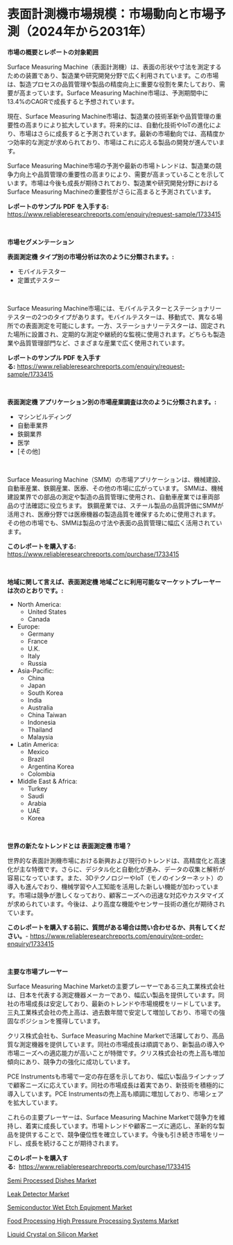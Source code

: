 <p><h1>表面計測機市場規模：市場動向と市場予測（2024年から2031年）</h1></p><p><strong>市場の概要とレポートの対象範囲</strong></p>
<p><p>Surface Measuring Machine（表面計測機）は、表面の形状や寸法を測定するための装置であり、製造業や研究開発分野で広く利用されています。この市場は、製造プロセスの品質管理や製品の精度向上に重要な役割を果たしており、需要が高まっています。Surface Measuring Machine市場は、予測期間中に13.4%のCAGRで成長すると予想されています。</p><p>現在、Surface Measuring Machine市場は、製造業の技術革新や品質管理の重要性の高まりにより拡大しています。将来的には、自動化技術やIoTの進化により、市場はさらに成長すると予測されています。最新の市場動向では、高精度かつ効率的な測定が求められており、市場はこれに応える製品の開発が進んでいます。</p><p>Surface Measuring Machine市場の予測や最新の市場トレンドは、製造業の競争力向上や品質管理の重要性の高まりにより、需要が高まっていることを示しています。市場は今後も成長が期待されており、製造業や研究開発分野におけるSurface Measuring Machineの重要性がさらに高まると予測されています。</p></p>
<p><strong>レポートのサンプル PDF を入手する:</strong> <a href="https://www.reliableresearchreports.com/enquiry/request-sample/1733415">https://www.reliableresearchreports.com/enquiry/request-sample/1733415</a></p>
<p>&nbsp;</p>
<p><strong>市場セグメンテーション</strong></p>
<p><strong>表面測定機 タイプ別の市場分析は次のように分類されます。:</strong></p>
<p><ul><li>モバイルテスター</li><li>定置式テスター</li></ul></p>
<p>&nbsp;</p>
<p><p>Surface Measuring Machine市場には、モバイルテスターとステーショナリーテスターの2つのタイプがあります。モバイルテスターは、移動式で、異なる場所での表面測定を可能にします。一方、ステーショナリーテスターは、固定された場所に設置され、定期的な測定や継続的な監視に使用されます。どちらも製造業や品質管理部門など、さまざまな産業で広く使用されています。</p></p>
<p><strong>レポートのサンプル PDF を入手する:</strong>&nbsp;<a href="https://www.reliableresearchreports.com/enquiry/request-sample/1733415">https://www.reliableresearchreports.com/enquiry/request-sample/1733415</a></p>
<p>&nbsp;</p>
<p><strong> 表面測定機 アプリケーション別の市場産業調査は次のように分類されます。:</strong></p>
<p><ul><li>マシンビルディング</li><li>自動車業界</li><li>鉄鋼業界</li><li>医学</li><li>[その他]</li></ul></p>
<p>&nbsp;</p>
<p><p>Surface Measuring Machine（SMM）の市場アプリケーションは、機械建設、自動車産業、鉄鋼産業、医療、その他の市場に広がっています。 SMMは、機械建設業界での部品の測定や製造の品質管理に使用され、自動車産業では車両部品の寸法確認に役立ちます。 鉄鋼産業では、スチール製品の品質評価にSMMが活用され、医療分野では医療機器の製造品質を確保するために使用されます。 その他の市場でも、SMMは製品の寸法や表面の品質管理に幅広く活用されています。</p></p>
<p><strong>このレポートを購入する:</strong>&nbsp; <a href="https://www.reliableresearchreports.com/purchase/1733415">https://www.reliableresearchreports.com/purchase/1733415</a></p>
<p>&nbsp;</p>
<p><strong>地域に関して言えば、表面測定機 地域ごとに利用可能なマーケットプレーヤーは次のとおりです。:</strong></p>
<p><ul>
    <li>
        North America:
        <ul>
            <li>United States</li>
            <li>Canada</li>
        </ul>
    </li>
    <li>
        Europe:
        <ul>
            <li>Germany</li>
            <li>France</li>
            <li>U.K.</li>
            <li>Italy</li>
            <li>Russia</li>
        </ul>
    </li>
    <li>
        Asia-Pacific:
        <ul>
            <li>China</li>
            <li>Japan</li>
            <li>South Korea</li>
            <li>India</li>
            <li>Australia</li>
            <li>China Taiwan</li>
            <li>Indonesia</li>
            <li>Thailand</li>
            <li>Malaysia</li>
        </ul>
    </li>
    <li>
        Latin America:
        <ul>
            <li>Mexico</li>
            <li>Brazil</li>
            <li>Argentina Korea</li>
            <li>Colombia</li>
        </ul>
    </li>
    <li>
        Middle East & Africa:
        <ul>
            <li>Turkey</li>
            <li>Saudi</li>
            <li>Arabia</li>
            <li>UAE</li>
            <li>Korea</li>
        </ul>
    </li>
    </ul></p>
<p>&nbsp;</p>
<p><strong>世界の新たなトレンドとは 表面測定機 市場？</strong></p>
<p><p>世界的な表面計測機市場における新興および現行のトレンドは、高精度化と高速化が主な特徴です。さらに、デジタル化と自動化が進み、データの収集と解析が容易になっています。また、3DテクノロジーやIoT（モノのインターネット）の導入も進んでおり、機械学習や人工知能を活用した新しい機能が加わっています。市場は競争が激しくなっており、顧客ニーズへの迅速な対応やカスタマイズが求められています。今後は、より高度な機能やセンサー技術の進化が期待されています。</p></p>
<p><strong>このレポートを購入する前に、質問がある場合は問い合わせるか、共有してください。</strong>- <a href="https://www.reliableresearchreports.com/enquiry/pre-order-enquiry/1733415">https://www.reliableresearchreports.com/enquiry/pre-order-enquiry/1733415</a></p>
<p>&nbsp;</p>
<p><strong>主要な市場プレーヤー</strong></p>
<p><p>Surface Measuring Machine Marketの主要プレーヤーである三丸工業株式会社は、日本を代表する測定機器メーカーであり、幅広い製品を提供しています。同社の市場成長は安定しており、最新のトレンドや市場規模をリードしています。三丸工業株式会社の売上高は、過去数年間で安定して増加しており、市場での強固なポジションを獲得しています。</p><p>クリス株式会社も、Surface Measuring Machine Marketで活躍しており、高品質な測定機器を提供しています。同社の市場成長は順調であり、新製品の導入や市場ニーズへの適応能力が高いことが特徴です。クリス株式会社の売上高も増加傾向にあり、競争力の強化に成功しています。</p><p>PCE Instrumentsも市場で一定の存在感を示しており、幅広い製品ラインナップで顧客ニーズに応えています。同社の市場成長は着実であり、新技術を積極的に導入しています。PCE Instrumentsの売上高も順調に増加しており、市場シェアを拡大しています。</p><p>これらの主要プレーヤーは、Surface Measuring Machine Marketで競争力を維持し、着実に成長しています。市場トレンドや顧客ニーズに適応し、革新的な製品を提供することで、競争優位性を確立しています。今後も引き続き市場をリードし、成長を続けることが期待されます。</p></p>
<p><strong>このレポートを購入する:</strong>&nbsp;&nbsp;<a href="https://www.reliableresearchreports.com/purchase/1733415">https://www.reliableresearchreports.com/purchase/1733415</a></p>
<p><p><a href="https://github.com/Hazelklievgspy6vdcsmu106w/Market-Research-Report-List-1/blob/main/semi-processed-dishes-market.md">Semi Processed Dishes Market</a></p><p><a href="https://view.publitas.com/reportprime-1/leak-detector-market-size-share-trends-analysis-report-by-material-by-type-by-end-user-by-region-and-segment-forecasts-2024-2031/">Leak Detector Market</a></p><p><a href="https://frill-swim-3cd.notion.site/Semiconductor-Wet-Etch-Equipment-Market-Size-Share-Trends-Analysis-Report-By-Application-Regiona-3e77d08029314a9f9c08fdef5182de1e">Semiconductor Wet Etch Equipment Market</a></p><p><a href="https://cautious-neon-760.notion.site/Food-Processing-High-Pressure-Processing-Systems-Market-Research-Report-The-Key-To-Successful-Busin-8ad7a03aec5a47cdaa54155e909e6296">Food Processing High Pressure Processing Systems Market</a></p><p><a href="https://view.publitas.com/reportprime-1/liquid-crystal-on-silicon-market-with-the-goal-of-estimating-the-market-size-and-future-growth-potential-of-various-market-segments-based-on-component-applications-end-user-and-region/">Liquid Crystal on Silicon Market</a></p></p>